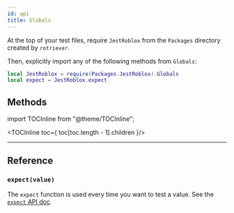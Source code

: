 ```yaml
---
id: api
title: Globals
---
```


At the top of your test files, require `JestRoblox` from the `Packages` directory created by `rotriever`.

Then, explicitly import any of the following methods from `Globals`:

```lua
local JestRoblox = require(Packages.JestRoblox).Globals
local expect = JestRoblox.expect
```

## Methods

import TOCInline from "@theme/TOCInline";

<TOCInline toc={
	toc[toc.length - 1].children
}/>

---

## Reference

### `expect(value)`
The `expect` function is used every time you want to test a value. See the [`expect` API doc](expect).